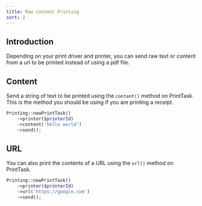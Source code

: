 ```yaml
---
title: Raw Content Printing
sort: 2
---
```


## Introduction

Depending on your print driver and printer, you can send raw text or content from a url to be printed instead of using
a pdf file.

## Content

Send a string of text to be printed using the `content()` method on PrintTask. This is the method you should be using if you are printing
a receipt.

```php
Printing::newPrintTask()
    ->printer($printerId)
    ->content('hello world')
    ->send();
```

## URL

You can also print the contents of a URL using the `url()` method on PrintTask.

```php
Printing::newPrintTask()
    ->printer($printerId)
    ->url('https://google.com')
    ->send();
```

